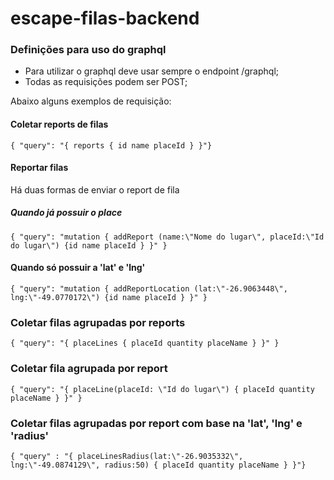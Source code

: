 # escape-filas-backend

### Definições para uso do graphql

* Para utilizar o graphql deve usar sempre o endpoint /graphql;
* Todas as requisições podem ser POST;

Abaixo alguns exemplos de requisição:

#### Coletar reports de filas
`{ "query": "{ reports { id name placeId } }"}`

#### Reportar filas

Há duas formas de enviar o report de fila

##### Quando já possuir o place

`{ "query": "mutation { addReport (name:\"Nome do lugar\", placeId:\"Id do lugar\") {id name placeId } }"
}`

#### Quando só possuir a 'lat' e 'lng'

`{ "query": "mutation { addReportLocation (lat:\"-26.9063448\", lng:\"-49.0770172\") {id name placeId } }"
}`

### Coletar filas agrupadas por reports
`{ "query": "{ placeLines { placeId quantity placeName } }" }
`

### Coletar fila agrupada por report
`{ "query": "{ placeLine(placeId: \"Id do lugar\") { placeId quantity placeName } }" }
`

### Coletar filas agrupadas por report com base na 'lat', 'lng' e 'radius'
`{ "query" : "{ placeLinesRadius(lat:\"-26.9035332\", lng:\"-49.0874129\", radius:50) { placeId quantity placeName } }"}
`